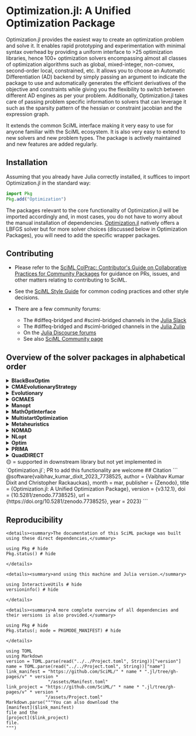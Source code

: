 # Optimization.jl: A Unified Optimization Package

Optimization.jl provides the easiest way to create an optimization problem and solve it.
It enables rapid prototyping and experimentation with minimal syntax overhead by providing
a uniform interface to >25 optimization libraries, hence 100+ optimization solvers
encompassing almost all classes of optimization algorithms such as global, mixed-integer,
non-convex, second-order local, constrained, etc. It allows you to choose an
Automatic Differentiation (AD) backend by simply passing an argument to indicate
the package to use and automatically generates the efficient derivatives of the
objective and constraints while giving you the flexibility to switch between
different AD engines as per your problem. Additionally, Optimization.jl takes
care of passing problem specific information to solvers that can leverage it
such as the sparsity pattern of the hessian or constraint jacobian and the expression graph.

It extends the common SciML interface making it very easy to use for anyone
familiar with the SciML ecosystem. It is also very easy to extend to new
solvers and new problem types. The package is actively maintained and new
features are added regularly.

## Installation

Assuming that you already have Julia correctly installed, it suffices to import
Optimization.jl in the standard way:

```julia
import Pkg
Pkg.add("Optimization")
```

The packages relevant to the core functionality of Optimization.jl will be imported
accordingly and, in most cases, you do not have to worry about the manual
installation of dependencies. [Optimization.jl](@ref) natively offers a LBFGS solver
but for more solver choices (discussed below in Optimization Packages), you will need
to add the specific wrapper packages.

## Contributing

  - Please refer to the
    [SciML ColPrac: Contributor's Guide on Collaborative Practices for Community Packages](https://github.com/SciML/ColPrac/blob/master/README.md)
    for guidance on PRs, issues, and other matters relating to contributing to SciML.

  - See the [SciML Style Guide](https://github.com/SciML/SciMLStyle) for common coding practices and other style decisions.
  - There are a few community forums:
    
      + The #diffeq-bridged and #sciml-bridged channels in the
        [Julia Slack](https://julialang.org/slack/)
      + The #diffeq-bridged and #sciml-bridged channels in the
        [Julia Zulip](https://julialang.zulipchat.com/#narrow/stream/279055-sciml-bridged)
      + On the [Julia Discourse forums](https://discourse.julialang.org)
      + See also [SciML Community page](https://sciml.ai/community/)

## Overview of the solver packages in alphabetical order

<details>
  <summary><strong>BlackBoxOptim</strong></summary>
  - **Global Methods**
    - Zeroth order
    - Unconstrained
    - Box Constraints
</details>
<details>
  <summary><strong>CMAEvolutionaryStrategy</strong></summary>
  - **Global Methods**
    - Zeroth order
    - Unconstrained
    - Box Constraints
</details>
<details>
  <summary><strong>Evolutionary</strong></summary>
  - **Global Methods**
    - Zeroth order
    - Unconstrained
    - Box Constraints
    - Non-linear Constraints
</details>
<details>
  <summary><strong>GCMAES</strong></summary>
  - **Global Methods**
    - First order
    - Box Constraints
    - Unconstrained
</details>
<details>
  <summary><strong>Manopt</strong></summary>
  - **Local Methods**
    - First order
    - Second order
    - Zeroth order
    - Box Constraints
    - Constrained 🟡
  - **Global Methods**
    - Zeroth order
    - Unconstrained
</details>
<details>
  <summary><strong>MathOptInterface</strong></summary>
  - **Local Methods**
    - First order
    - Second order
    - Box Constraints
    - Constrained
  - **Global Methods**
    - First order
    - Second order
    - Constrained
</details>
<details>
  <summary><strong>MultistartOptimization</strong></summary>
  - **Global Methods**
    - Zeroth order
    - First order
    - Second order
    - Box Constraints
</details>
<details>
  <summary><strong>Metaheuristics</strong></summary>
  - **Global Methods**
    - Zeroth order
    - Unconstrained
    - Box Constraints
</details>
<details>
  <summary><strong>NOMAD</strong></summary>
  - **Global Methods**
    - Zeroth order
    - Unconstrained
    - Box Constraints
    - Constrained 🟡
</details>
<details>
  <summary><strong>NLopt</strong></summary>
  - **Local Methods**
    - First order
    - Zeroth order
    - Second order 🟡
    - Box Constraints
    - Local Constrained 🟡
  - **Global Methods**
    - Zeroth order
    - First order
    - Unconstrained
    - Constrained 🟡
</details>
<details>
  <summary><strong>Optim</strong></summary>
  - **Local Methods**
    - Zeroth order
    - First order
    - Second order
    - Box Constraints
    - Constrained
  - **Global Methods**
    - Zeroth order
    - Unconstrained
    - Box Constraints
</details>
<details>
  <summary><strong>PRIMA</strong></summary>
  - **Local Methods**
    - Derivative-Free: ✅
  - **Constraints**
    - Box Constraints: ✅
    - Local Constrained: ✅
</details>
<details>
  <summary><strong>QuadDIRECT</strong></summary>
  - **Constraints**
    - Box Constraints: ✅
  - **Global Methods**
    - Unconstrained: ✅
</details>
🟡 = supported in downstream library but not yet implemented in `Optimization.jl`; PR to add this functionality are welcome
## Citation
```
@software{vaibhav_kumar_dixit_2023_7738525,
	author = {Vaibhav Kumar Dixit and Christopher Rackauckas},
	month = mar,
	publisher = {Zenodo},
	title = {Optimization.jl: A Unified Optimization Package},
	version = {v3.12.1},
	doi = {10.5281/zenodo.7738525},
  	url = {https://doi.org/10.5281/zenodo.7738525},
	year = 2023}
```

## Reproducibility

```@raw html
<details><summary>The documentation of this SciML package was built using these direct dependencies,</summary>
```

```@example
using Pkg # hide
Pkg.status() # hide
```

```@raw html
</details>
```

```@raw html
<details><summary>and using this machine and Julia version.</summary>
```

```@example
using InteractiveUtils # hide
versioninfo() # hide
```

```@raw html
</details>
```

```@raw html
<details><summary>A more complete overview of all dependencies and their versions is also provided.</summary>
```

```@example
using Pkg # hide
Pkg.status(; mode = PKGMODE_MANIFEST) # hide
```

```@raw html
</details>
```

```@eval
using TOML
using Markdown
version = TOML.parse(read("../../Project.toml", String))["version"]
name = TOML.parse(read("../../Project.toml", String))["name"]
link_manifest = "https://github.com/SciML/" * name * ".jl/tree/gh-pages/v" * version *
                "/assets/Manifest.toml"
link_project = "https://github.com/SciML/" * name * ".jl/tree/gh-pages/v" * version *
               "/assets/Project.toml"
Markdown.parse("""You can also download the
[manifest]($link_manifest)
file and the
[project]($link_project)
file.
""")
```
